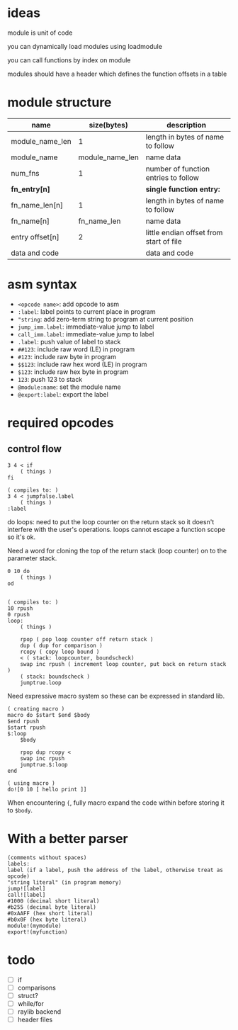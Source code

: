 # ideas

module is unit of code

you can dynamically load modules using loadmodule

you can call functions by index on module

modules should have a header which defines the function offsets in a table


# module structure

| name            | size(bytes)     | description                             |
| --------------- | --------------- | --------------------------------------- |
| module_name_len | 1               | length in bytes of name to follow       |
| module_name     | module_name_len | name data                               |
| num_fns         | 1               | number of function entries to follow    |
| **fn_entry[n]** |                 | **single function entry:**              |
| fn_name_len[n]  | 1               | length in bytes of name to follow       |
| fn_name[n]      | fn_name_len     | name data                               |
| entry offset[n] | 2               | little endian offset from start of file |
| data and code   |                 | data and code                           |

# asm syntax
- `<opcode name>`: add opcode to asm
- `:label`: label points to current place in program
- `"string`: add zero-term string to program at current position
- `jump_imm.label`: immediate-value jump to label
- `call_imm.label`: immediate-value jump to label
- `.label`: push value of label to stack
- `##123`: include raw word (LE) in program
- `#123`: include raw byte in program
- `$$123`: include raw hex word (LE) in program
- `$123`: include raw hex byte in program
- `123`: push 123 to stack
- `@module:name`: set the module name
- `@export:label`: export the label

# required opcodes
## control flow
```
3 4 < if
    ( things )
fi

( compiles to: )
3 4 < jumpfalse.label
    ( things )
:label
```

do loops:
need to put the loop counter on the return stack so it doesn't interfere with
the user's operations. loops cannot escape a function scope so it's ok.

Need a word for cloning the top of the return stack (loop counter) on to the
parameter stack.


```
0 10 do
    ( things )
od


( compiles to: )
10 rpush
0 rpush
loop:
    ( things )

    rpop ( pop loop counter off return stack )
    dup ( dup for comparison )
    rcopy ( copy loop bound )
    < ( stack: loopcounter, boundscheck)
    swap inc rpush ( increment loop counter, put back on return stack )
    ( stack: boundscheck )
    jumptrue.loop
```

Need expressive macro system so these can be expressed in standard lib.

```
( creating macro )
macro do $start $end $body
$end rpush
$start rpush
$:loop
    $body

    rpop dup rcopy <
    swap inc rpush
    jumptrue.$:loop
end

( using macro )
do![0 10 [ hello print ]]
```

When encountering `{`, fully macro expand the code within before storing it to `$body`.

# With a better parser
```
(comments without spaces)
labels:
label (if a label, push the address of the label, otherwise treat as opcode)
"string literal" (in program memory)
jump![label]
call![label]
#1000 (decimal short literal)
#b255 (decimal byte literal)
#0xAAFF (hex short literal)
#b0x0F (hex byte literal)
module!(mymodule)
export!(myfunction)
```

# todo
- [ ] if
- [ ] comparisons
- [ ] struct?
- [ ] while/for
- [ ] raylib backend
- [ ] header files